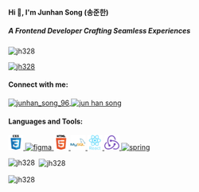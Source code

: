 <h4 align="left">Hi 👋, I'm Junhan Song (송준한)</h4>
<h5 align="left">A Frontend Developer Crafting Seamless Experiences</h5>

<p align="left"> 
  <img src="https://komarev.com/ghpvc/?username=jh328&label=Profile%20views&color=0e75b6&style=flat" alt="jh328" /> 
</p>

<p align="left"> 
  <a href="https://github.com/ryo-ma/github-profile-trophy">
    <img src="https://github-profile-trophy.vercel.app/?username=jh328" alt="jh328" />
  </a> 
</p>

<h4 align="left">Connect with me:</h4>
<p align="left">
  <a href="https://instagram.com/junhan_song_96" target="blank">
    <img align="center" src="https://raw.githubusercontent.com/rahuldkjain/github-profile-readme-generator/master/src/images/icons/Social/instagram.svg" alt="junhan_song_96" height="25" width="30" />
  </a>
  <a href="https://www.youtube.com/c/jun han song" target="blank">
    <img align="center" src="https://raw.githubusercontent.com/rahuldkjain/github-profile-readme-generator/master/src/images/icons/Social/youtube.svg" alt="jun han song" height="25" width="30" />
  </a>
</p>

<h4 align="left">Languages and Tools:</h4>
<p align="left"> 
  <a href="https://www.w3schools.com/css/" target="_blank" rel="noreferrer"> 
    <img src="https://raw.githubusercontent.com/devicons/devicon/master/icons/css3/css3-original-wordmark.svg" alt="css3" width="30" height="30"/> 
  </a> 
  <a href="https://www.figma.com/" target="_blank" rel="noreferrer"> 
    <img src="https://www.vectorlogo.zone/logos/figma/figma-icon.svg" alt="figma" width="30" height="30"/> 
  </a> 
  <a href="https://www.w3.org/html/" target="_blank" rel="noreferrer"> 
    <img src="https://raw.githubusercontent.com/devicons/devicon/master/icons/html5/html5-original-wordmark.svg" alt="html5" width="30" height="30"/> 
  </a> 
  <a href="https://www.mysql.com/" target="_blank" rel="noreferrer"> 
    <img src="https://raw.githubusercontent.com/devicons/devicon/master/icons/mysql/mysql-original-wordmark.svg" alt="mysql" width="30" height="30"/> 
  </a> 
  <a href="https://reactjs.org/" target="_blank" rel="noreferrer"> 
    <img src="https://raw.githubusercontent.com/devicons/devicon/master/icons/react/react-original-wordmark.svg" alt="react" width="30" height="30"/> 
  </a> 
  <a href="https://redux.js.org" target="_blank" rel="noreferrer"> 
    <img src="https://raw.githubusercontent.com/devicons/devicon/master/icons/redux/redux-original.svg" alt="redux" width="30" height="30"/> 
  </a> 
  <a href="https://spring.io/" target="_blank" rel="noreferrer"> 
    <img src="https://www.vectorlogo.zone/logos/springio/springio-icon.svg" alt="spring" width="30" height="30"/> 
  </a> 
</p>

<p>
  <img align="left" src="https://github-readme-stats.vercel.app/api/top-langs?username=jh328&show_icons=true&locale=en&layout=compact" alt="jh328" />
</p>

<p>&nbsp;
  <img align="center" src="https://github-readme-stats.vercel.app/api?username=jh328&show_icons=true&locale=en" alt="jh328" />
</p>

<p>
  <img align="center" src="https://github-readme-streak-stats.herokuapp.com/?user=jh328&" alt="jh328" />
</p>
